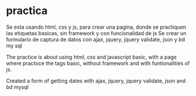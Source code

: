 # practica
Se esta usando html, css y js, para crear una pagina, donde se practiquen las etiquetas basicas, sin framework y con funcionalidad de js
Se crear un formulario de captura de datos con ajax, jquery, jquery validate, json y bd my sql

The practice is about using html, css and javascript basic, with a page where practoce the tags basic, without framework and with funtionalities
of js.

Created a form of getting dates with ajax, jquery, jquery validate, json and bd mysql
